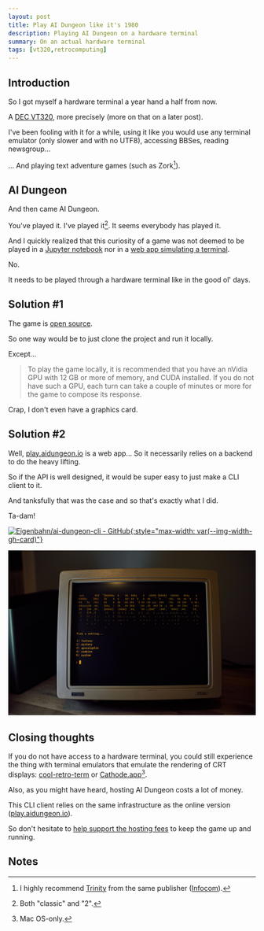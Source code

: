 ```yaml
---
layout: post
title: Play AI Dungeon like it's 1980
description: Playing AI Dungeon on a hardware terminal
summary: On an actual hardware terminal
tags: [vt320,retrocomputing]
---
```



## Introduction

So I got myself a hardware terminal a year hand a half from now.

A [DEC VT320](https://terminals-wiki.org/wiki/index.php/DEC_VT320), more precisely (more on that on a later post).

I've been fooling with it for a while, using it like you would use any terminal emulator (only slower and with no UTF8), accessing BBSes, reading newsgroup...

... And playing text adventure games (such as Zork[^1]).


## AI Dungeon

And then came AI Dungeon.

You've played it. I've played it[^2]. It seems everybody has played it.

And I quickly realized that this curiosity of a game was not deemed to be played in a [Jupyter notebook](https://colab.research.google.com/github/nickwalton/AIDungeon/blob/master/AIDungeon_2.ipynb) nor in a [web app simulating a terminal](https://play.aidungeon.io/).

No.

It needs to be played through a hardware terminal like in the good ol' days.


## Solution #1

The game is [open source](https://github.com/AIDungeon/AIDungeon).

So one way would be to just clone the project and run it locally.

Except...

>To play the game locally, it is recommended that you have an nVidia GPU with 12 GB or more of memory, and CUDA installed. If you do not have such a GPU, each turn can take a couple of minutes or more for the game to compose its response.

Crap, I don't even have a graphics card.


## Solution #2

Well, [play.aidungeon.io](https://play.aidungeon.io/) is a web app... So it necessarily relies on a backend to do the heavy lifting.

So if the API is well designed, it would be super easy to just make a CLI client to it.

And tanksfully that was the case and so that's exactly what I did.

Ta-dam!

[![Eigenbahn/ai-dungeon-cli - GitHub](https://gh-card.dev/repos/Eigenbahn/ai-dungeon-cli.svg){:style="max-width: var(--img-width-gh-card)"}](https://github.com/Eigenbahn/ai-dungeon-cli)

![emacs could be anything](/assets/img/ai-dungeon-vt320.jpg)


## Closing thoughts

If you do not have access to a hardware terminal, you could still experience the thing with terminal emulators that emulate the rendering of CRT displays: [cool-retro-term](https://github.com/Swordfish90/cool-retro-term) or [Cathode.app](https://apps.apple.com/us/app/cathode/id499233976?mt=12)[^3].

Also, as you might have heard, hosting AI Dungeon costs a lot of money.

This CLI client relies on the same infrastructure as the online version ([play.aidungeon.io](https://play.aidungeon.io/)).

So don't hesitate to [help support the hosting fees](https://aidungeon.io/) to keep the game up and running.


## Notes

[^1]: I highly recommend [Trinity](https://ifdb.tads.org/viewgame?id=j18kjz80hxjtyayw) from the same publisher ([Infocom](https://en.wikipedia.org/wiki/Infocom)).
[^2]: Both "classic" and "2".
[^3]: Mac OS-only.
